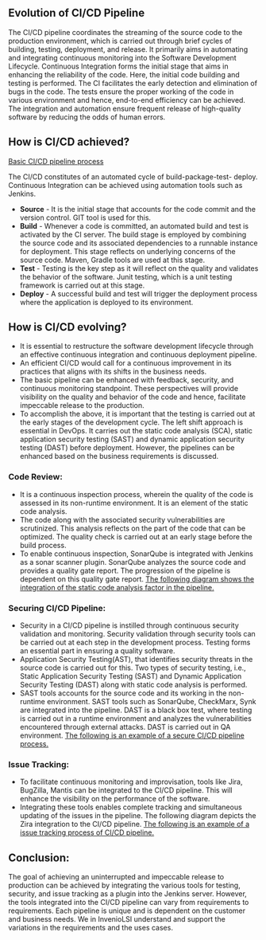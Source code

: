 
## Evolution of CI/CD Pipeline
The CI/CD pipeline coordinates the streaming of the source code to the production environment, which is carried out through brief cycles of building, testing, deployment, and release. It primarily aims in automating and integrating continuous monitoring into the Software Development Lifecycle. Continuous Integration forms the initial stage that aims in enhancing the reliability of the code. Here, the initial code building and testing is performed. The CI facilitates the early detection and elimination of bugs in the code. The tests ensure the proper working of the code in various environment and hence, end-to-end efficiency can be achieved. The integration and automation ensure frequent release of high-quality software by reducing the odds of human errors. 

## How is CI/CD achieved?
[Basic CI/CD pipeline process](docs\docs-images\CICD-Pic1.jpg)

The CI/CD constitutes of an automated cycle of build-package-test- deploy. Continuous Integration can be achieved using automation tools such as Jenkins. 
- **Source** - It is the initial stage that accounts for the code commit and the version control. GIT tool is used for this.
- **Build** - Whenever a code is committed, an automated build and test is activated by the CI server. The build stage is employed by combining the source code and its associated dependencies to a runnable instance for deployment. This stage reflects on underlying concerns of the source code. Maven, Gradle tools are used at this stage.
- **Test** - Testing is the key step as it will reflect on the quality and validates the behavior of the software. Junit testing, which is a unit testing framework is carried out at this stage.
- **Deploy** - A successful build and test will trigger the deployment process where the application is deployed to its environment.

## How is CI/CD evolving?
- It is essential to restructure the software development lifecycle through an effective continuous integration and continuous deployment pipeline.
- An efficient CI/CD would call for a continuous improvement in its practices that aligns with its shifts in the business needs. 
- The basic pipeline can be enhanced with feedback, security, and continuous monitoring standpoint. These perspectives will provide visibility on the quality and behavior of the code and hence, facilitate impeccable release to the production. 
- To accomplish the above, it is important that the testing is carried out at the early stages of the development cycle. The left shift approach is essential in DevOps. It carries out the static code analysis (SCA), static application security testing (SAST) and dynamic application security testing (DAST) before deployment. However, the pipelines can be enhanced based on the business requirements is discussed. 

### Code Review:
- It is a continuous inspection process, wherein the quality of the code is assessed in its non-runtime environment. It is an element of the static code analysis. 
- The code along with the associated security vulnerabilities are scrutinized. This analysis reflects on the part of the code that can be optimized. The quality check is carried out at an early stage before the build process. 
- To enable continuous inspection, SonarQube is integrated with Jenkins as a sonar scanner plugin. SonarQube analyzes the source code and provides a quality gate report. The progression of the pipeline is dependent on this quality gate report.
[The following diagram shows the integration of the static code analysis factor in the pipeline.](docs\docs-images\CICD-Pic2.jpg)

### Securing CI/CD Pipeline:
- Security in a CI/CD pipeline is instilled through continuous security validation and monitoring. Security validation through security tools can be carried out at each step in the development process. Testing forms an essential part in ensuring a quality software. 
- Application Security Testing(AST), that identifies security threats in the source code is carried out for this. Two types of security testing, i.e., Static Application Security Testing (SAST) and Dynamic Application Security Testing (DAST) along with static code analysis is performed. 
- SAST tools accounts for the source code and its working in the non-runtime environment. SAST tools such as SonarQube, CheckMarx, Synk are integrated into the pipeline. DAST is a black box test, where testing is carried out in a runtime environment and analyzes the vulnerabilities encountered through external attacks. DAST is carried out in QA environment.
[The following is an example of a secure CI/CD pipeline process.](docs\docs-images\CICD-Pic3.jpg)

### Issue Tracking:
- To facilitate continuous monitoring and improvisation, tools like Jira, BugZilla, Mantis can be integrated to the CI/CD pipeline. This will enhance the visibility on the performance of the software. 
- Integrating these tools enables complete tracking and simultaneous updating of the issues in the pipeline. The following diagram depicts the Zira integration to the CI/CD pipeline.
[The following is an example of a issue tracking process of CI/CD pipeline.](docs\docs-images\CICD-Pic4.jpg)

## Conclusion:
 The goal of achieving an uninterrupted and impeccable release to production can be achieved by integrating the various tools for testing, security, and issue tracking as a plugin into the Jenkins server. However, the tools integrated into the CI/CD pipeline can vary from requirements to requirements. Each pipeline is unique and is dependent on the customer and business needs. We in InvenioLSI understand and support the variations in the requirements and the uses cases.





 


